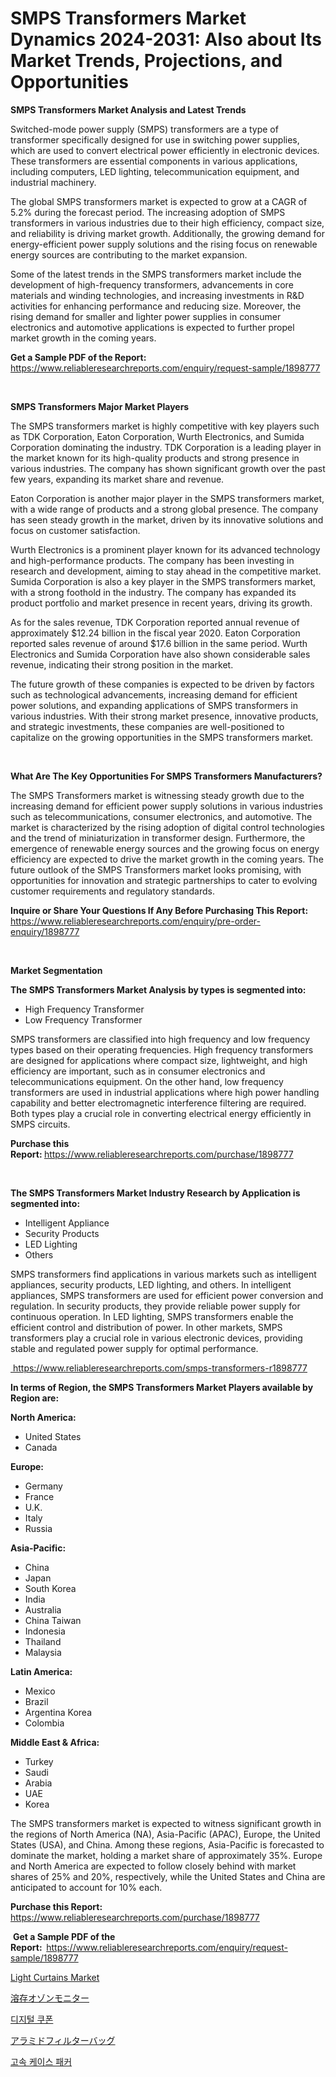 <p><h1>SMPS Transformers Market Dynamics 2024-2031: Also about Its Market Trends, Projections, and Opportunities</h1></p><p><strong>SMPS Transformers Market Analysis and Latest Trends</strong></p>
<p><p>Switched-mode power supply (SMPS) transformers are a type of transformer specifically designed for use in switching power supplies, which are used to convert electrical power efficiently in electronic devices. These transformers are essential components in various applications, including computers, LED lighting, telecommunication equipment, and industrial machinery.</p><p>The global SMPS transformers market is expected to grow at a CAGR of 5.2% during the forecast period. The increasing adoption of SMPS transformers in various industries due to their high efficiency, compact size, and reliability is driving market growth. Additionally, the growing demand for energy-efficient power supply solutions and the rising focus on renewable energy sources are contributing to the market expansion.</p><p>Some of the latest trends in the SMPS transformers market include the development of high-frequency transformers, advancements in core materials and winding technologies, and increasing investments in R&D activities for enhancing performance and reducing size. Moreover, the rising demand for smaller and lighter power supplies in consumer electronics and automotive applications is expected to further propel market growth in the coming years.</p></p>
<p><strong>Get a Sample PDF of the Report:&nbsp;</strong> <a href="https://www.reliableresearchreports.com/enquiry/request-sample/1898777">https://www.reliableresearchreports.com/enquiry/request-sample/1898777</a></p>
<p>&nbsp;</p>
<p><strong>SMPS Transformers Major Market Players</strong></p>
<p><p>The SMPS transformers market is highly competitive with key players such as TDK Corporation, Eaton Corporation, Wurth Electronics, and Sumida Corporation dominating the industry. TDK Corporation is a leading player in the market known for its high-quality products and strong presence in various industries. The company has shown significant growth over the past few years, expanding its market share and revenue.</p><p>Eaton Corporation is another major player in the SMPS transformers market, with a wide range of products and a strong global presence. The company has seen steady growth in the market, driven by its innovative solutions and focus on customer satisfaction.</p><p>Wurth Electronics is a prominent player known for its advanced technology and high-performance products. The company has been investing in research and development, aiming to stay ahead in the competitive market. Sumida Corporation is also a key player in the SMPS transformers market, with a strong foothold in the industry. The company has expanded its product portfolio and market presence in recent years, driving its growth.</p><p>As for the sales revenue, TDK Corporation reported annual revenue of approximately $12.24 billion in the fiscal year 2020. Eaton Corporation reported sales revenue of around $17.6 billion in the same period. Wurth Electronics and Sumida Corporation have also shown considerable sales revenue, indicating their strong position in the market.</p><p>The future growth of these companies is expected to be driven by factors such as technological advancements, increasing demand for efficient power solutions, and expanding applications of SMPS transformers in various industries. With their strong market presence, innovative products, and strategic investments, these companies are well-positioned to capitalize on the growing opportunities in the SMPS transformers market.</p></p>
<p>&nbsp;</p>
<p><strong>What Are The Key Opportunities For SMPS Transformers Manufacturers?</strong></p>
<p><p>The SMPS Transformers market is witnessing steady growth due to the increasing demand for efficient power supply solutions in various industries such as telecommunications, consumer electronics, and automotive. The market is characterized by the rising adoption of digital control technologies and the trend of miniaturization in transformer design. Furthermore, the emergence of renewable energy sources and the growing focus on energy efficiency are expected to drive the market growth in the coming years. The future outlook of the SMPS Transformers market looks promising, with opportunities for innovation and strategic partnerships to cater to evolving customer requirements and regulatory standards.</p></p>
<p><strong>Inquire or Share Your Questions If Any Before Purchasing This Report:</strong> <a href="https://www.reliableresearchreports.com/enquiry/pre-order-enquiry/1898777">https://www.reliableresearchreports.com/enquiry/pre-order-enquiry/1898777</a></p>
<p>&nbsp;</p>
<p><strong>Market Segmentation</strong></p>
<p><strong>The SMPS Transformers Market Analysis by types is segmented into:</strong></p>
<p><ul><li>High Frequency Transformer</li><li>Low Frequency Transformer</li></ul></p>
<p><p>SMPS transformers are classified into high frequency and low frequency types based on their operating frequencies. High frequency transformers are designed for applications where compact size, lightweight, and high efficiency are important, such as in consumer electronics and telecommunications equipment. On the other hand, low frequency transformers are used in industrial applications where high power handling capability and better electromagnetic interference filtering are required. Both types play a crucial role in converting electrical energy efficiently in SMPS circuits.</p></p>
<p><strong>Purchase this Report:&nbsp;</strong><a href="https://www.reliableresearchreports.com/purchase/1898777">https://www.reliableresearchreports.com/purchase/1898777</a></p>
<p>&nbsp;</p>
<p><strong>The SMPS Transformers Market Industry Research by Application is segmented into:</strong></p>
<p><ul><li>Intelligent Appliance</li><li>Security Products</li><li>LED Lighting</li><li>Others</li></ul></p>
<p><p>SMPS transformers find applications in various markets such as intelligent appliances, security products, LED lighting, and others. In intelligent appliances, SMPS transformers are used for efficient power conversion and regulation. In security products, they provide reliable power supply for continuous operation. In LED lighting, SMPS transformers enable the efficient control and distribution of power. In other markets, SMPS transformers play a crucial role in various electronic devices, providing stable and regulated power supply for optimal performance.</p></p>
<p><a href="https://www.reliableresearchreports.com/smps-transformers-r1898777">&nbsp;https://www.reliableresearchreports.com/smps-transformers-r1898777</a></p>
<p><strong>In terms of Region, the SMPS Transformers Market Players available by Region are:</strong></p>
<p>
    <p> <strong> North America: </strong>
        <ul>
            <li>United States</li>
            <li>Canada</li>
        </ul>
        </p> 
    <p> <strong> Europe: </strong>
        <ul>
            <li>Germany</li>
            <li>France</li>
            <li>U.K.</li>
            <li>Italy</li>
            <li>Russia</li>
        </ul>
        </p> 
    <p> <strong> Asia-Pacific: </strong>
        <ul>
            <li>China</li>
            <li>Japan</li>
            <li>South Korea</li>
            <li>India</li>
            <li>Australia</li>
            <li>China Taiwan</li>
            <li>Indonesia</li>
            <li>Thailand</li>
            <li>Malaysia</li>
        </ul>
        </p> 
    <p> <strong> Latin America: </strong>
        <ul>
            <li>Mexico</li>
            <li>Brazil</li>
            <li>Argentina Korea</li>
            <li>Colombia</li>
        </ul>
        </p> 
    <p> <strong> Middle East & Africa: </strong>
        <ul>
            <li>Turkey</li>
            <li>Saudi</li>
            <li>Arabia</li>
            <li>UAE</li>
            <li>Korea</li>
        </ul>
    </p>
    </p>
<p><p>The SMPS transformers market is expected to witness significant growth in the regions of North America (NA), Asia-Pacific (APAC), Europe, the United States (USA), and China. Among these regions, Asia-Pacific is forecasted to dominate the market, holding a market share of approximately 35%. Europe and North America are expected to follow closely behind with market shares of 25% and 20%, respectively, while the United States and China are anticipated to account for 10% each.</p></p>
<p><strong>Purchase this Report: </strong><a href="https://www.reliableresearchreports.com/purchase/1898777">https://www.reliableresearchreports.com/purchase/1898777</a></p>
<p>&nbsp;<strong>Get a Sample PDF of the Report:&nbsp;&nbsp;</strong><a href="https://www.reliableresearchreports.com/enquiry/request-sample/1898777">https://www.reliableresearchreports.com/enquiry/request-sample/1898777</a></p>
<p><strong></strong></p>
<p><p><a href="https://github.com/nicholepatriciadoylenwnrjr0/Market-Research-Report-List-2/blob/main/light-curtains-market.md">Light Curtains Market</a></p><p><a href="https://medium.com/@matteills7854/2024%E5%B9%B4%E3%81%8B%E3%82%892031%E5%B9%B4%E3%81%BE%E3%81%A7%E3%81%AE%E6%9C%9F%E9%96%93%E3%81%AB%E4%BA%88%E6%B8%AC%E3%81%95%E3%82%8C%E3%82%8B%E3%82%AA%E3%82%BE%E3%83%B3%E3%83%A2%E3%83%8B%E3%82%BF%E3%83%BC%E5%B8%82%E5%A0%B4%E3%81%AE%E5%88%86%E6%9E%90%E3%81%A8%E3%82%B5%E3%82%A4%E3%82%BA-f9bdb1546a56">溶存オゾンモニター</a></p><p><a href="https://medium.com/@estelwisozk1/%EB%94%94%EC%A7%80%ED%84%88-%EC%BF%A0%ED%8F%B0-%EC%8B%9C%EC%9E%A5-%EC%9C%A0%ED%98%95-%EC%A0%81%EC%9A%A9-%EB%B0%8F-%EC%A7%80%EB%A6%AC%EC%97%90-%EB%8C%80%ED%95%9C-%ED%8F%AC%EA%B4%84%EC%A0%81-%ED%8F%89%EA%B0%80-7b723831acda">디지털 쿠폰</a></p><p><a href="https://github.com/pepo3k/Market-Research-Report-List-1/blob/main/236182422149.md">アラミドフィルターバッグ</a></p><p><a href="https://medium.com/@sybleferry/%EA%B3%A0%EC%86%8D-%EC%BC%80%EC%9D%B4%EC%8A%A4-%ED%8C%A8%EC%BB%A4-%EC%8B%9C%EC%9E%A5-%EB%B3%B4%EA%B3%A0%EC%84%9C%EB%8A%94-%EC%9D%B4-%EC%8B%9C%EC%9E%A5%EC%9D%98-%EC%B5%9C%EC%8B%A0-%ED%8A%B8%EB%A0%8C%EB%93%9C%EC%99%80-%EC%84%B1%EC%9E%A5-%EA%B8%B0%ED%9A%8C%EB%A5%BC-%EB%B3%B4%EC%97%AC%EC%A4%8D%EB%8B%88%EB%8B%A4-f6148f7937d2">고속 케이스 패커</a></p></p>